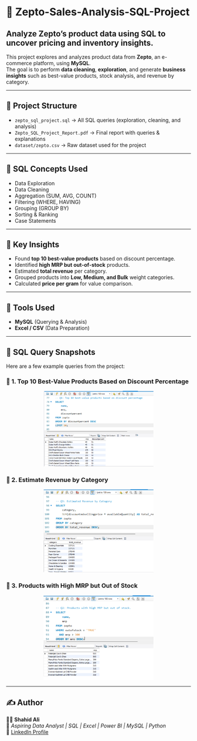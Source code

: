 # 🛒 Zepto-Sales-Analysis-SQL-Project
Analyze Zepto’s product data using SQL to uncover pricing and inventory insights.
--

This project explores and analyzes product data from **Zepto**, an e-commerce platform, using **MySQL**.  
The goal is to perform **data cleaning**, **exploration**, and generate **business insights** such as best-value products, stock analysis, and revenue by category.

---

## 📂 Project Structure

- `zepto_sql_project.sql` → All SQL queries (exploration, cleaning, and analysis)
- `Zepto_SQL_Project_Report.pdf` → Final report with queries & explanations
- `dataset/zepto.csv` → Raw dataset used for the project

---

## 🧮 SQL Concepts Used

- Data Exploration  
- Data Cleaning  
- Aggregation (SUM, AVG, COUNT)  
- Filtering (WHERE, HAVING)  
- Grouping (GROUP BY)  
- Sorting & Ranking  
- Case Statements  

---

## 🚀 Key Insights

- Found **top 10 best-value products** based on discount percentage.  
- Identified **high MRP but out-of-stock** products.  
- Estimated **total revenue** per category.  
- Grouped products into **Low, Medium, and Bulk** weight categories.  
- Calculated **price per gram** for value comparison.  

---

## 🧰 Tools Used
- **MySQL** (Querying & Analysis)
- **Excel / CSV** (Data Preparation)


---
## 📸 SQL Query Snapshots

Here are a few example queries from the project:

### 🔹 1. Top 10 Best-Value Products Based on Discount Percentage
<p align="center">
  <img src="Assets/top_10.png" alt="Best Value Query" width="300">
</p>

### 🔹 2. Estimate Revenue by Category
<p align="center">
  <img src="Assets/revenue.png" alt="Revenue Query" width="300">
</p>

### 🔹 3. Products with High MRP but Out of Stock
<p align="center">
  <img src="Assets/high.png" alt="High MRP Query" width="300">
</p>


---

## ✍️ Author  
🧑‍💻 **Shahid Ali**  
🎯 *Aspiring Data Analyst | SQL | Excel | Power BI | MySQL | Python*  
🔗 [LinkedIn Profile](https://www.linkedin.com/in/shahid-ali-6556b337b)


